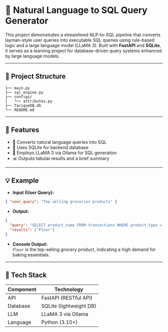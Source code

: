 # 🧠 Natural Language to SQL Query Generator

This project demonstrates a streamlined NLP-to-SQL pipeline that converts layman-style user queries into executable SQL queries using rule-based logic and a large language model (LLaMA 3). Built with **FastAPI** and **SQLite**, it serves as a learning project for database-driven query systems enhanced by large language models.

---

## 📁 Project Structure

```
├── main.py           
├── sql_engine.py     
├── configs/
│   └── attributes.py 
├── TariqueDB.db     
└── README.md
```

---

## 🚀 Features

- 🔎 Converts natural language queries into SQL  
- 🧱 Uses SQLite for backend database  
- 🤖 Employs LLaMA 3 via Ollama for SQL generation  
- 📊 Outputs tabular results and a brief summary  

---

## 💡 Example

- **Input (User Query):**

```json
{ "user_query": "Top-selling groceries products" }
```

- **Output:**

```json
{
  "query": "SELECT product_name FROM transactions WHERE product_type = 'Groceries' ORDER BY amount DESC LIMIT 1",
  "results": ["Flour"]
}
```

- **Console Output:**  
  `Flour` is the top-selling grocery product, indicating a high demand for baking essentials.

---

## 🧰 Tech Stack

| Component     | Technology            |
|---------------|------------------------|
| API           | FastAPI (RESTful API) |
| Database      | SQLite (lightweight DB)|
| LLM           | LLaMA 3 via Ollama     |
| Language      | Python (3.10+)         |
